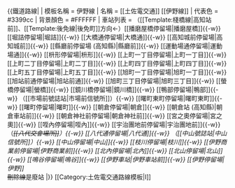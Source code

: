 {{鐵道路線|
| 模板名稱 = 伊野線
| 名稱 = [[土佐電交通]] [[伊野線]]
| 代表色  = #3399cc
| 背景顏色 = #FFFFFF 
| 車站列表 = （[[Template:棧橋線|高知站前]]、[[Template:後免線|後免町]]方向←）[[播磨屋橋停留場|播磨屋橋]]{{-w}} [[堀詰停留場|堀詰]]{{-w}} [[大橋通停留場|大橋通]]{{-w}} [[高知城前停留場|高知城前]]{{-w}} [[縣廳前停留場 (高知縣)|縣廳前]]{{-w}} [[運動場通停留場|運動場通]]{{-w}} [[枡形停留場|枡形]]{{-w}} [[上町一丁目停留場|上町一丁目]]{{-w}} [[上町二丁目停留場|上町二丁目]]{{-w}} [[上町四丁目停留場|上町四丁目]]{{-w}} [[上町五丁目停留場|上町五丁目]]{{-w}} [[旭町一丁目停留場|旭町一丁目]]{{-w}} [[旭站前通停留場|旭站前通]]{{-w}} [[旭町三丁目停留場|旭町三丁目]]{{-w}} [[螢橋停留場|螢橋]]{{-w}} [[鏡川橋停留場|鏡川橋]]{{-w}} [[鴨部停留場|鴨部]]{{-w}} （[[市場前號誌站|市場前信號所]]）{{-w}} [[曙町東町停留場|曙町東町]]{{-w}} [[曙町停留場|曙町]]{{-w}} [[朝倉停留場|朝倉]]{{-w}} [[朝倉站 (高知縣)|朝倉車站前]]{{-w}} [[朝倉神社前停留場|朝倉神社前]]{{-w}} [[宮之奧停留場|宮之奧]]{{-w}} [[咥內停留場|咥內]]{{-w}} [[宇治團地前停留場|宇治團地前]]{{-w}} （*<del>[[八代交會場所]]</del>）{{-w}} [[八代通停留場|八代通]]{{-w}} （[[中山號誌站|中山信號所]]）{{-w}} [[中山停留場|中山]]{{-w}} [[枝川停留場|枝川]]{{-w}} [[伊野商業前停留場|伊野商業前]]{{-w}} [[北內停留場|北內]]{{-w}} [[北山停留場|北山]]{{-w}} [[鳴谷停留場|鳴谷]]{{-w}} [[伊野車站|伊野車站前]]{{-w}} [[伊野停留場|伊野]]<br />*<del>刪除線</del>是廢站
|}}<noinclude>
[[Category:土佐電交通路線模板|I]]
</noinclude>